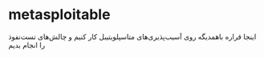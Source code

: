 # metasploitable
اینجا قراره باهمدیگه روی آسیب‌پذیری‌های متاسپلویتیبل کار کنیم و چالش‌های تست‌نفوذ را انجام بدیم
